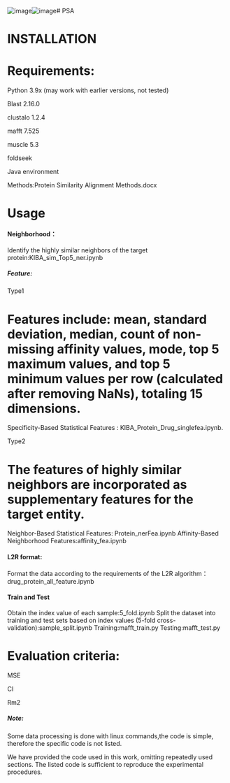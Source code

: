 ![image](https://github.com/user-attachments/assets/282e94ac-6cbe-4aec-b775-517d0e976216)![image](https://github.com/user-attachments/assets/7ba728ce-868a-4b90-8bbc-1736189f6f13)# PSA
# INSTALLATION

# Requirements:

Python 3.9x (may work with earlier versions, not tested)

Blast 2.16.0

clustalo 1.2.4 

mafft 7.525 

muscle 5.3 

foldseek

Java environment

Methods:Protein Similarity Alignment Methods.docx

# Usage

#### Neighborhood：

Identify the highly similar neighbors of the target protein:KIBA_sim_Top5_ner.ipynb

##### Feature:

Type1
# Features include: mean, standard deviation, median, count of non-missing affinity values, mode, top 5 maximum values, and top 5 minimum values per row (calculated after removing NaNs), totaling 15 dimensions.
Specificity-Based Statistical Features : KIBA_Protein_Drug_singlefea.ipynb.

Type2
# The features of highly similar neighbors are incorporated as supplementary features for the target entity.
Neighbor-Based Statistical Features: Protein_nerFea.ipynb
Affinity-Based Neighborhood Features:affinity_fea.ipynb

#### L2R format:

Format the data according to the requirements of the L2R algorithm：drug_protein_all_feature.ipynb

#### Train and Test

 Obtain the index value of each sample:5_fold.ipynb
 Split the dataset into training and test sets based on index values (5-fold cross-validation):sample_split.ipynb
 Training:mafft_train.py
 Testing:mafft_test.py

# Evaluation criteria:

MSE

CI

Rm2




##### Note:

Some data processing is done with linux commands,the code is simple, therefore the specific code is not listed.

We have provided the code used in this work, omitting repeatedly used sections. The listed code is sufficient to reproduce the experimental procedures.
